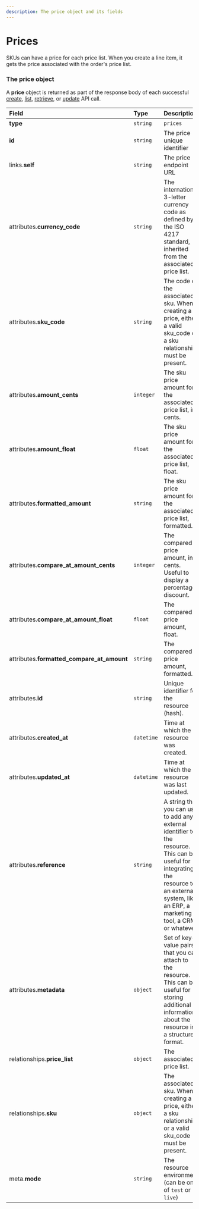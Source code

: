 ```yaml
---
description: The price object and its fields
---
```


# Prices

SKUs can have a price for each price list. When you create a line item, it gets the price associated with the order's price list.


### The price object

A **price** object is returned as part of the response body of each successful
[create](https://docs.commercelayer.io/api/resources/prices/create_price),
[list](https://docs.commercelayer.io/api/resources/prices/list_prices),
[retrieve](https://docs.commercelayer.io/api/resources/prices/retrieve_price),
or [update](https://docs.commercelayer.io/api/resources/prices/update_price) API call.

| Field | Type | Description |
| :--- | :--- | :--- |
| **type** | `string` | `prices` |
| **id** | `string` | The price unique identifier |
| links.**self** | `string` | The price endpoint URL |
| attributes.**currency_code** | `string` | The international 3-letter currency code as defined by the ISO 4217 standard, inherited from the associated price list. |
| attributes.**sku_code** | `string` | The code of the associated sku. When creating a price, either a valid sku_code or a sku relationship must be present. |
| attributes.**amount_cents** | `integer` | The sku price amount for the associated price list, in cents. |
| attributes.**amount_float** | `float` | The sku price amount for the associated price list, float. |
| attributes.**formatted_amount** | `string` | The sku price amount for the associated price list, formatted. |
| attributes.**compare_at_amount_cents** | `integer` | The compared price amount, in cents. Useful to display a percentage discount. |
| attributes.**compare_at_amount_float** | `float` | The compared price amount, float. |
| attributes.**formatted_compare_at_amount** | `string` | The compared price amount, formatted. |
| attributes.**id** | `string` | Unique identifier for the resource (hash). |
| attributes.**created_at** | `datetime` | Time at which the resource was created. |
| attributes.**updated_at** | `datetime` | Time at which the resource was last updated. |
| attributes.**reference** | `string` | A string that you can use to add any external identifier to the resource. This can be useful for integrating the resource to an external system, like an ERP, a marketing tool, a CRM, or whatever. |
| attributes.**metadata** | `object` | Set of key-value pairs that you can attach to the resource. This can be useful for storing additional information about the resource in a structured format. |
| relationships.**price_list** | `object` | The associated price list. |
| relationships.**sku** | `object` | The associated sku. When creating a price, either a sku relationship or a valid sku_code must be present. |
| meta.**mode** | `string` | The resource environment \(can be one of `test` or `live`\) |
